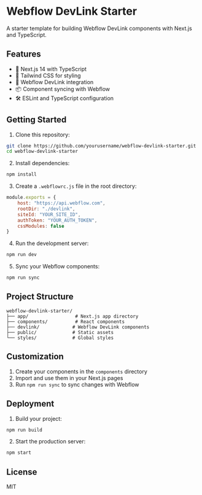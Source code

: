 # Webflow DevLink Starter

A starter template for building Webflow DevLink components with Next.js and TypeScript.

## Features

- 🚀 Next.js 14 with TypeScript
- 🎨 Tailwind CSS for styling
- 🔄 Webflow DevLink integration
- 📦 Component syncing with Webflow
- 🛠️ ESLint and TypeScript configuration

## Getting Started

1. Clone this repository:
```bash
git clone https://github.com/yourusername/webflow-devlink-starter.git
cd webflow-devlink-starter
```

2. Install dependencies:
```bash
npm install
```

3. Create a `.webflowrc.js` file in the root directory:
```js
module.exports = {
    host: "https://api.webflow.com",
    rootDir: "./devlink",
    siteId: "YOUR_SITE_ID",
    authToken: "YOUR_AUTH_TOKEN",
    cssModules: false
}
```

4. Run the development server:
```bash
npm run dev
```

5. Sync your Webflow components:
```bash
npm run sync
```

## Project Structure

```
webflow-devlink-starter/
├── app/                 # Next.js app directory
├── components/          # React components
├── devlink/            # Webflow DevLink components
├── public/             # Static assets
└── styles/             # Global styles
```

## Customization

1. Create your components in the `components` directory
2. Import and use them in your Next.js pages
3. Run `npm run sync` to sync changes with Webflow

## Deployment

1. Build your project:
```bash
npm run build
```

2. Start the production server:
```bash
npm start
```

## License

MIT
